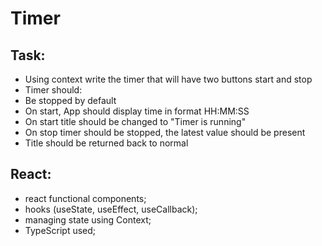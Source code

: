 # Timer

## Task:

- Using context write the timer that will have two buttons start and stop
- Timer should:
- Be stopped by default
- On start, App should display time in format HH:MM:SS
- On start title should be changed to "Timer is running"
- On stop timer should be stopped, the latest value should be present
- Title should be returned back to normal
## React:
- react functional components;
- hooks (useState, useEffect, useCallback);
- managing state using Context;
- TypeScript used;
